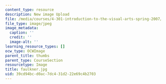 ```yaml
---
content_type: resource
description: New image Upload
file: /media/courses/4-301-introduction-to-the-visual-arts-spring-2007/39cd94bcd0ac7dc431d222e69c4b2703_faulkner.jpg
file_type: image/jpeg
image_metadata:
  caption: ''
  credit: ''
  image-alt: ''
learning_resource_types: []
ocw_type: OCWImage
parent_title: thumbs
parent_type: CourseSection
resourcetype: Image
title: faulkner.jpg
uid: 39cd94bc-d0ac-7dc4-31d2-22e69c4b2703
---
```

